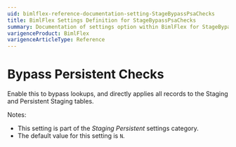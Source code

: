 ```yaml
---
uid: bimlflex-reference-documentation-setting-StageBypassPsaChecks
title: BimlFlex Settings Definition for StageBypassPsaChecks
summary: Documentation of settings option within BimlFlex for StageBypassPsaChecks
varigenceProduct: BimlFlex
varigenceArticleType: Reference
---
```


# Bypass Persistent Checks

Enable this to bypass lookups, and directly applies all records to the Staging and Persistent Staging tables.

Notes:

* This setting is part of the *Staging Persistent* settings category.
* The default value for this setting is `N`.